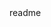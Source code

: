 <snippet>
  <content><![CDATA[
# ${1:Java Chess}
Chess game for windows.
## Installation
No installation required, simply extract and launch chess.exe
## Usage
TODO: implement check and checkmate
## Contributing
1. Fork it!
2. Create your feature branch: `git checkout -b my-new-feature`
3. Commit your changes: `git commit -am 'Add some feature'`
4. Push to the branch: `git push origin my-new-feature`
5. Submit a pull request :D
## History
TODO: Write history
## Credits
Back-end: Justin McVicker, Kai Rahm
Front-end (GUI): Justin Yu
## License
TODO: Write license
]]></content>
  <tabTrigger>readme</tabTrigger>
</snippet>
